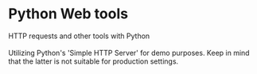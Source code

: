 # Python Web tools
HTTP requests and other tools with Python\
\
Utilizing Python's 'Simple HTTP Server' for demo purposes. Keep in mind that the latter is not suitable for production settings.

